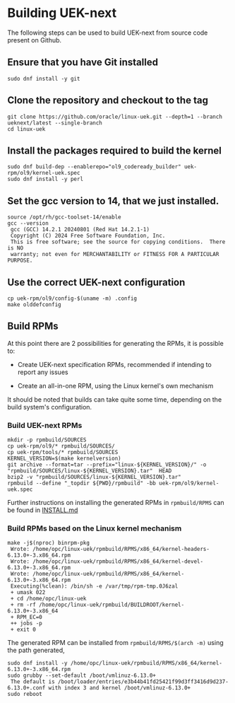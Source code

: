 # Building UEK-next

The following steps can be used to build UEK-next from source code present on Github.

## Ensure that you have Git installed

```
sudo dnf install -y git
```

## Clone the repository and checkout to the tag

```
git clone https://github.com/oracle/linux-uek.git --depth=1 --branch ueknext/latest --single-branch
cd linux-uek
```

## Install the packages required to build the kernel

```
sudo dnf build-dep --enablerepo="ol9_codeready_builder" uek-rpm/ol9/kernel-uek.spec
sudo dnf install -y perl
```

## Set the gcc version to 14, that we just installed.

```
source /opt/rh/gcc-toolset-14/enable
gcc --version
 gcc (GCC) 14.2.1 20240801 (Red Hat 14.2.1-1)
 Copyright (C) 2024 Free Software Foundation, Inc.
 This is free software; see the source for copying conditions.  There is NO 
 warranty; not even for MERCHANTABILITY or FITNESS FOR A PARTICULAR PURPOSE.
```


## Use the correct UEK-next configuration

```
cp uek-rpm/ol9/config-$(uname -m) .config
make olddefconfig
```

## Build RPMs

At this point there are 2 possibilities for generating the RPMs, it is possible to:

- Create UEK-next specification RPMs, recommended if intending to report any issues

- Create an all-in-one RPM, using the Linux kernel's own mechanism

It should be noted that builds can take quite some time, depending on the build system's configuration.


### Build UEK-next RPMs

```
mkdir -p rpmbuild/SOURCES
cp uek-rpm/ol9/* rpmbuild/SOURCES/
cp uek-rpm/tools/* rpmbuild/SOURCES
KERNEL_VERSION=$(make kernelversion)
git archive --format=tar --prefix="linux-${KERNEL_VERSION}/" -o "rpmbuild/SOURCES/linux-${KERNEL_VERSION}.tar"  HEAD
bzip2 -v "rpmbuild/SOURCES/linux-${KERNEL_VERSION}.tar"
rpmbuild --define "_topdir ${PWD}/rpmbuild" -bb uek-rpm/ol9/kernel-uek.spec
```

Further instructions on installing the generated RPMs in `rpmbuild/RPMS` can be found in [INSTALL.md](INSTALL.md)

### Build RPMs based on the Linux kernel mechanism

```
make -j$(nproc) binrpm-pkg
 Wrote: /home/opc/linux-uek/rpmbuild/RPMS/x86_64/kernel-headers-6.13.0+-3.x86_64.rpm
 Wrote: /home/opc/linux-uek/rpmbuild/RPMS/x86_64/kernel-devel-6.13.0+-3.x86_64.rpm
 Wrote: /home/opc/linux-uek/rpmbuild/RPMS/x86_64/kernel-6.13.0+-3.x86_64.rpm
 Executing(%clean): /bin/sh -e /var/tmp/rpm-tmp.0J6zal
 + umask 022
 + cd /home/opc/linux-uek
 + rm -rf /home/opc/linux-uek/rpmbuild/BUILDROOT/kernel-6.13.0+-3.x86_64
 + RPM_EC=0
 ++ jobs -p
 + exit 0
```

The generated RPM can be installed from `rpmbuild/RPMS/$(arch -m)` using the path generated,

```
sudo dnf install -y /home/opc/linux-uek/rpmbuild/RPMS/x86_64/kernel-6.13.0+-3.x86_64.rpm
sudo grubby --set-default /boot/vmlinuz-6.13.0+
 The default is /boot/loader/entries/e3b44b41fd25421f99d3ff3416d9d237-6.13.0+.conf with index 3 and kernel /boot/vmlinuz-6.13.0+
sudo reboot
```
